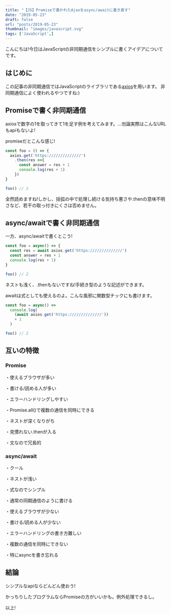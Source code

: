 ```yaml
---
title: "【JS】Promiseで書かれたAjaxをasync/awaitに書き直す"
date: "2019-05-23"
draft: false
url: "posts/2019-05-23"
thumbnail: "images/javascript.svg"
tags: ['JavaScript',]
---
```


こんにちは!今日はJavaScriptの非同期通信をシンプルに書くアイデアについてです。

## はじめに
この記事の非同期通信ではJavaScriptのライブラリである[axios](https://github.com/axios/axios)を用います。
非同期通信によく使われるやつですね:)

## Promiseで書く非同期通信
axiosで数字の1を取ってきて1を足す例を考えてみます。...勿論実際はこんなURLもapiもないよ!

promiseだとこんな感じ!
```javascript
const foo = () => {
  axios.get('https://////////////')
    .then(res =>{
      const answer = res + 1
      console.log(res + 1)
    })
}

foo() // 2
```

全然読めますね!しかし、括弧の中で処理し続ける気持ち悪さや.thenの意味不明さなど、若干の取っ付きにくさは否めません。

## async/awaitで書く非同期通信

一方、async/awaitで書くとこう!
```javascript
const foo = async() => {
  const res = await axios.get('https://////////////')
  const answer = res + 1
  console.log(res + 1)
}

foo() // 2
```

ネストも浅く、.thenもないですね!手続き型のような記述ができます。

awaitは式としても使えるのよ。こんな風邪に関数型チックにも書けます。
```javascript
const foo = async() => 
  console.log(
    (await axios.get('https://////////////'))
    + 1
  )

foo() // 2
```

## 互いの特徴
### Promise
・使えるブラウザが多い

・書ける/読める人が多い

・エラーハンドリングしやすい

・Promise.all()で複数の通信を同時にできる

・ネストが深くなりがち

・見慣れない.thenが入る

・文なので冗長的

### async/await

・クール

・ネストが浅い

・式なのでシンプル

・通常の同期通信のように書ける

・使えるブラウザが少ない

・書ける/読める人が少ない

・エラーハンドリングの書き方難しい

・複数の通信を同時にできない

・特にasyncを書き忘れる

## 結論

シンプルなapiならどんどん使おう!

かっちりしたプログラムならPromiseの方がいいかも。例外処理できるし。

以上!